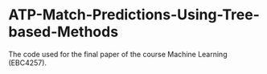# ATP-Match-Predictions-Using-Tree-based-Methods
The code used for the final paper of the course Machine Learning (EBC4257).
